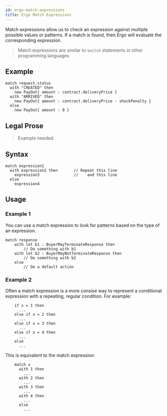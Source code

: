 ```yaml
---
id: ergo-match-expressions
title: Ergo Match Expressions
---
```


Match expressions allow us to check an expression against multiple
possible values or patterns. If a match is found, then Ergo will
evaluate the corresponding expression.

> Match expressions are similar to `switch` statements in other
> programming languages

Example
-------

``` {.sourceCode .js}
match request.status
  with "CREATED" then
    new PayOut{ amount : contract.deliveryPrice }
  with "ARRIVED" then
    new PayOut{ amount : contract.deliveryPrice - shockPenalty }
  else
    new PayOut{ amount : 0 }
```

Legal Prose
-----------

> Example needed.

Syntax
------

``` {.sourceCode .js}
match expression1        
  with expression2 then       // Repeat this line
    expression3               //    and this line
  else
    expression4         
```

Usage
-----

### Example 1

You can use a match expression to look for patterns based on the type of
an expression.

``` {.sourceCode .js}
match response
    with let b1 : BuyerMayTerminateResponse then
        // Do something with b1
    with let b2 : BuyerMayNotTerminateResponse then
        // Do something with b2
    else
        // Do a default action
```

### Example 2

Often a match expression is a more consise way to represent a
conditional expression with a repeating, regular condition. For example:

```
    if x = 1 then
      ...
    else if x = 2 then
      ...
    else if x = 3 then
      ...
    else if x = 4 then
      ...
    else
      ...
```

This is equivalent to the match expression:

```
    match x
      with 1 then
        ...
      with 2 then
        ...
      with 3 then
        ...
      with 4 then
        ...
      else
        ...
```